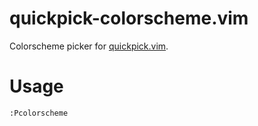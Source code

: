 # quickpick-colorscheme.vim
Colorscheme picker for [quickpick.vim](https://github.com/prabirshrestha/quickpick-colorscheme.vim).

# Usage

```vim
:Pcolorscheme
```
